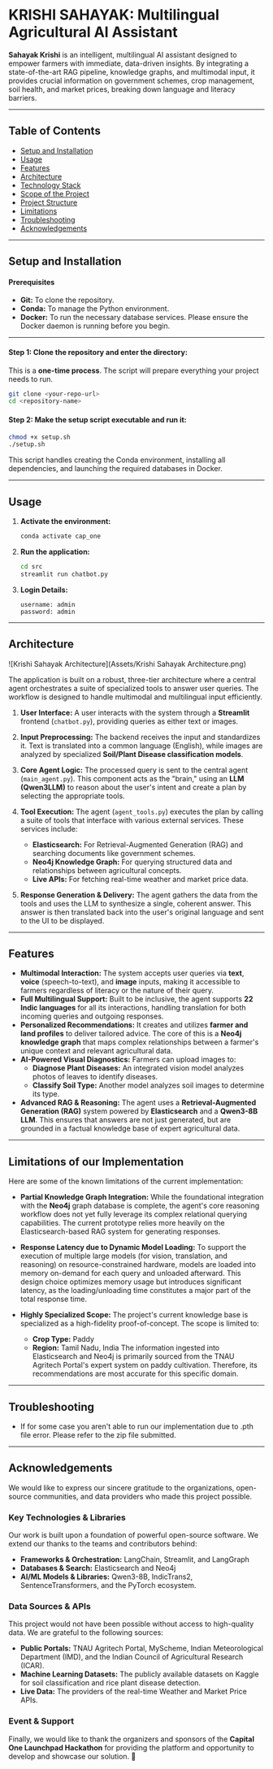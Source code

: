 # KRISHI SAHAYAK: Multilingual Agricultural AI Assistant

<!-- Add a banner image or a screenshot of the application here -->
<!-- ![Project Banner](https://via.placeholder.com/800x200.png?text=Sahayak+Krishi+AI+Assistant) -->

**Sahayak Krishi** is an intelligent, multilingual AI assistant designed to empower farmers with immediate, data-driven insights. By integrating a state-of-the-art RAG pipeline, knowledge graphs, and multimodal input, it provides crucial information on government schemes, crop management, soil health, and market prices, breaking down language and literacy barriers.

---

## Table of Contents
- [Setup and Installation](#setup-and-installation)
- [Usage](#usage)
- [Features](#features)
- [Architecture](#architecture)
- [Technology Stack](#technology-stack)
- [Scope of the Project](#scope-of-the-project)
- [Project Structure](#project-structure)
- [Limitations](#limitations)
- [Troubleshooting](#troubleshooting)
- [Acknowledgements](#acknowledgements)

---
## Setup and Installation

#### Prerequisites
- **Git:** To clone the repository.
- **Conda:** To manage the Python environment.
- **Docker:** To run the necessary database services. Please ensure the Docker daemon is running before you begin.

---
#### Step 1: Clone the repository and enter the directory:
This is a **one-time process**. The script will prepare everything your project needs to run.

  ```bash
  git clone <your-repo-url>
  cd <repository-name>
  ```

#### Step 2: Make the setup script executable and run it:
  ```bash
  chmod +x setup.sh
  ./setup.sh
  ```
  This script handles creating the Conda environment, installing all dependencies, and launching the required databases in Docker.

---

## Usage
1.  **Activate the environment:**
    ```bash
    conda activate cap_one
    ```
2.  **Run the application:**
    ```bash
    cd src
    streamlit run chatbot.py
    ```
3.  **Login Details:**
    ```
    username: admin
    password: admin
    ```

---
## Architecture
![Krishi Sahayak Architecture](Assets/Krishi Sahayak Architecture.png)

The application is built on a robust, three-tier architecture where a central agent orchestrates a suite of specialized tools to answer user queries. The workflow is designed to handle multimodal and multilingual input efficiently.

1.  **User Interface:** A user interacts with the system through a **Streamlit** frontend (`chatbot.py`), providing queries as either text or images.

2.  **Input Preprocessing:** The backend receives the input and standardizes it. Text is translated into a common language (English), while images are analyzed by specialized **Soil/Plant Disease classification models**.

3.  **Core Agent Logic:** The processed query is sent to the central agent (`main_agent.py`). This component acts as the "brain," using an **LLM (Qwen3LLM)** to reason about the user's intent and create a plan by selecting the appropriate tools.

4.  **Tool Execution:** The agent (`agent_tools.py`) executes the plan by calling a suite of tools that interface with various external services. These services include:
    * **Elasticsearch:** For Retrieval-Augmented Generation (RAG) and searching documents like government schemes.
    * **Neo4j Knowledge Graph:** For querying structured data and relationships between agricultural concepts.
    * **Live APIs:** For fetching real-time weather and market price data.

5.  **Response Generation & Delivery:** The agent gathers the data from the tools and uses the LLM to synthesize a single, coherent answer. This answer is then translated back into the user's original language and sent to the UI to be displayed.

---

## Features
- **Multimodal Interaction:** The system accepts user queries via **text**, **voice** (speech-to-text), and **image** inputs, making it accessible to farmers regardless of literacy or the nature of their query.
- **Full Multilingual Support:** Built to be inclusive, the agent supports **22 Indic languages** for all its interactions, handling translation for both incoming queries and outgoing responses.
- **Personalized Recommendations:** It creates and utilizes **farmer and land profiles** to deliver tailored advice. The core of this is a **Neo4j knowledge graph** that maps complex relationships between a farmer's unique context and relevant agricultural data.
- **AI-Powered Visual Diagnostics:** Farmers can upload images to:
  - **Diagnose Plant Diseases:** An integrated vision model analyzes photos of leaves to identify diseases.
  - **Classify Soil Type:** Another model analyzes soil images to determine its type.
- **Advanced RAG & Reasoning:** The agent uses a **Retrieval-Augmented Generation (RAG)** system powered by **Elasticsearch** and a **Qwen3-8B LLM**. This ensures that answers are not just generated, but are grounded in a factual knowledge base of expert agricultural data.

---

## Limitations of our Implementation
Here are some of the known limitations of the current implementation:

-   **Partial Knowledge Graph Integration:** While the foundational integration with the **Neo4j** graph database is complete, the agent's core reasoning workflow does not yet fully leverage its complex relational querying capabilities. The current prototype relies more heavily on the Elasticsearch-based RAG system for generating responses.

-   **Response Latency due to Dynamic Model Loading:** To support the execution of multiple large models (for vision, translation, and reasoning) on resource-constrained hardware, models are loaded into memory on-demand for each query and unloaded afterward. This design choice optimizes memory usage but introduces significant latency, as the loading/unloading time constitutes a major part of the total response time.

-   **Highly Specialized Scope:** The project's current knowledge base is specialized as a high-fidelity proof-of-concept. The scope is limited to:
    -   **Crop Type:** Paddy
    -   **Region:** Tamil Nadu, India
    The information ingested into Elasticsearch and Neo4j is primarily sourced from the TNAU Agritech Portal's expert system on paddy cultivation. Therefore, its recommendations are most accurate for this specific domain.

---

## Troubleshooting
- If for some case you aren't able to run our implementation due to .pth file error. Please refer to the zip file submitted. 

---

## Acknowledgements

We would like to express our sincere gratitude to the organizations, open-source communities, and data providers who made this project possible.

### Key Technologies & Libraries
Our work is built upon a foundation of powerful open-source software. We extend our thanks to the teams and contributors behind:
- **Frameworks & Orchestration:** LangChain, Streamlit, and LangGraph
- **Databases & Search:** Elasticsearch and Neo4j
- **AI/ML Models & Libraries:** Qwen3-8B, IndicTrans2, SentenceTransformers, and the PyTorch ecosystem.

### Data Sources & APIs
This project would not have been possible without access to high-quality data. We are grateful to the following sources:
- **Public Portals:** TNAU Agritech Portal, MyScheme, Indian Meteorological Department (IMD), and the Indian Council of Agricultural Research (ICAR).
- **Machine Learning Datasets:** The publicly available datasets on Kaggle for soil classification and rice plant disease detection.
- **Live Data:** The providers of the real-time Weather and Market Price APIs.

### Event & Support
Finally, we would like to thank the organizers and sponsors of the **Capital One Launchpad Hackathon** for providing the platform and opportunity to develop and showcase our solution. 🌾